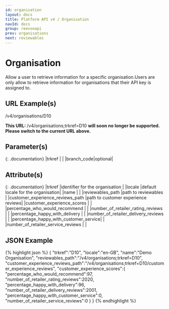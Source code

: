 ```yaml
---
id: organisation
layout: docs
title: Platform API v4 / Organisation
navId: docs
group: reevooapi
prev: organisations
next: reviewables
---
```


# Organisation
Allow a user to retrieve information for a specific organisation.Users are only allow to
retrieve information for organisations that their API key is assigned to.

## URL Example(s)
/v4/organisations/D10

<div class="warning">
  <strong>This URL: </strong> 
  /v4/organisations;trkref=D10
  <strong> will soon no longer be supported. Please switch to the current URL above.</strong><br/>
</div>

## Parameter(s)

{: .documentation}
|trkref     |        |
|branch_code|optional|

## Attribute(s)

{: .documentation}
|trkref                                                              |identifier for the organisation    |
|locale                                                              |default locale for the organisation|
|name                                                                |                                   |
|reviewables_path                                                    |path to reviewables                |
|customer_experience_reviews_path                                    |path to customer experience reviews|
|customer_experience_scores                                          |                                   |
|<span class="indent-1">percentage_who_would_recommend</span>        |                                   |
|<span class="indent-1">number_of_retailer_rating_reviews</span>     |                                   |
|<span class="indent-1">percentage_happy_with_delivery</span>        |                                   |
|<span class="indent-1">number_of_retailer_delivery_reviews</span>   |                                   |
|<span class="indent-1">percentage_happy_with_customer_service</span>|                                   |
|<span class="indent-1">number_of_retailer_service_reviews</span>    |                                   |

## JSON Example
{% highlight json %}
{
   "trkref":"D10",
   "locale":"en-GB",
   "name":"Demo Organisation",
   "reviewables_path":"/v4/organisations;trkref=D10",
   "customer_experience_reviews_path":"/v4/organisations;trkref=D10/customer_experience_reviews",
   "customer_experience_scores":{
      "percentage_who_would_recommend":97,
      "number_of_retailer_rating_reviews":2020,
      "percentage_happy_with_delivery":96,
      "number_of_retailer_delivery_reviews":2001,
      "percentage_happy_with_customer_service":0,
      "number_of_retailer_service_reviews":0
   }
}
{% endhighlight %}
